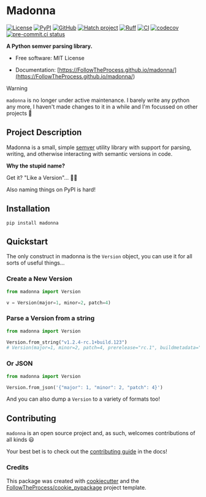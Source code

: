 # Madonna

[![License](https://img.shields.io/github/license/FollowTheProcess/madonna)](https://github.com/FollowTheProcess/madonna)
[![PyPI](https://img.shields.io/pypi/v/madonna.svg?logo=python)](https://pypi.python.org/pypi/madonna)
[![GitHub](https://img.shields.io/github/v/release/FollowTheProcess/madonna?logo=github&sort=semver)](https://github.com/FollowTheProcess/madonna)
[![Hatch project](https://img.shields.io/badge/%F0%9F%A5%9A-Hatch-4051b5.svg)](https://github.com/pypa/hatch)
[![Ruff](https://img.shields.io/endpoint?url=https://raw.githubusercontent.com/astral-sh/ruff/main/assets/badge/v2.json)](https://github.com/astral-sh/ruff)
[![CI](https://github.com/FollowTheProcess/madonna/workflows/CI/badge.svg)](https://github.com/FollowTheProcess/madonna/actions?query=workflow%3ACI)
[![codecov](https://codecov.io/gh/FollowTheProcess/madonna/branch/main/graph/badge.svg?token=OLMR2P3J6N)](https://codecov.io/gh/FollowTheProcess/madonna)
[![pre-commit.ci status](https://results.pre-commit.ci/badge/github/FollowTheProcess/madonna/main.svg)](https://results.pre-commit.ci/latest/github/FollowTheProcess/madonna/main)

**A Python semver parsing library.**

* Free software: MIT License

* Documentation: [https://FollowTheProcess.github.io/madonna/](<https://FollowTheProcess.github.io/madonna/>)

> [!WARNING]
> `madonna` is no longer under active maintenance. I barely write any python any more, I haven't made changes to it in a while and I'm focussed on other projects 🧠

## Project Description

Madonna is a small, simple [semver] utility library with support for parsing, writing, and otherwise interacting with semantic versions in code.

**Why the stupid name?**

Get it? "Like a Version"... 👏🏻

Also naming things on PyPI is hard!

## Installation

```shell
pip install madonna
```

## Quickstart

The only construct in madonna is the `Version` object, you can use it for all sorts of useful things...

### Create a New Version

```python
from madonna import Version

v = Version(major=1, minor=2, patch=4)
```

### Parse a Version from a string

```python
from madonna import Version

Version.from_string("v1.2.4-rc.1+build.123")
# Version(major=1, minor=2, patch=4, prerelease="rc.1", buildmetadata="build.123")
```

### Or JSON

```python
from madonna import Version

Version.from_json('{"major": 1, "minor": 2, "patch": 4}')
```

And you can also dump a `Version` to a variety of formats too!

## Contributing

`madonna` is an open source project and, as such, welcomes contributions of all kinds :smiley:

Your best bet is to check out the [contributing guide] in the docs!

### Credits

This package was created with [cookiecutter](https://github.com/cookiecutter/cookiecutter) and the [FollowTheProcess/cookie_pypackage] project template.

[FollowTheProcess/cookie_pypackage]: https://github.com/FollowTheProcess/cookie_pypackage
[contributing guide]: https://FollowTheProcess.github.io/madonna/contributing/contributing.html
[semver]: https://semver.org
